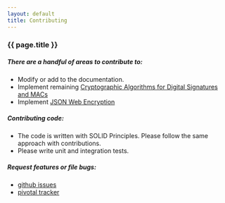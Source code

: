 ```yaml
---
layout: default
title: Contributing
---
```


### {{ page.title }} ###

##### There are a handful of areas to contribute to: ##### 

- Modify or add to the documentation.
- Implement remaining [Cryptographic Algorithms for Digital Signatures and MACs](https://tools.ietf.org/html/rfc7518#section-3)
- Implement [JSON Web Encryption](https://tools.ietf.org/html/rfc7516#section-1)


##### Contributing code: ##### 

- The code is written with SOLID Principles. Please follow the same approach with contributions.
- Please write unit and integration tests.


##### Request features or file bugs: ##### 

- [github issues](https://github.com/RootServices/jwt/issues)
- [pivotal tracker](https://www.pivotaltracker.com/n/projects/1404556)